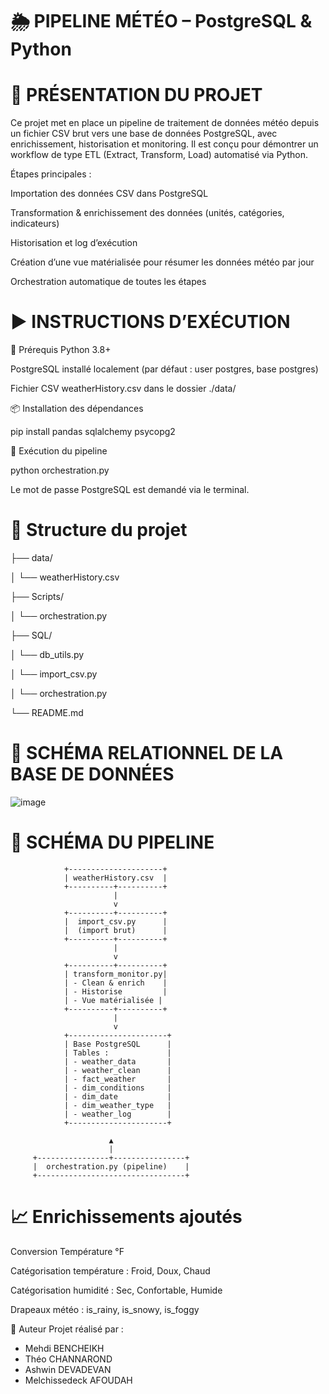# 🌦️ PIPELINE MÉTÉO – PostgreSQL & Python
# 📌 PRÉSENTATION DU PROJET
Ce projet met en place un pipeline de traitement de données météo depuis un fichier CSV brut vers une base de données PostgreSQL, avec enrichissement, historisation et monitoring. Il est conçu pour démontrer un workflow de type ETL (Extract, Transform, Load) automatisé via Python.

Étapes principales :

Importation des données CSV dans PostgreSQL

Transformation & enrichissement des données (unités, catégories, indicateurs)

Historisation et log d’exécution

Création d’une vue matérialisée pour résumer les données météo par jour

Orchestration automatique de toutes les étapes

# ▶️ INSTRUCTIONS D’EXÉCUTION
🔧 Prérequis
Python 3.8+

PostgreSQL installé localement (par défaut : user postgres, base postgres)

Fichier CSV weatherHistory.csv dans le dossier ./data/

📦 Installation des dépendances

pip install pandas sqlalchemy psycopg2

🚀 Exécution du pipeline

python orchestration.py

Le mot de passe PostgreSQL est demandé via le terminal.

# 📂 Structure du projet


├── data/

│   └── weatherHistory.csv

├── Scripts/

│   └── orchestration.py

├── SQL/

│   └── db_utils.py

│   └── import_csv.py

│   └── orchestration.py

└── README.md

# 🧩 SCHÉMA RELATIONNEL DE LA BASE DE DONNÉES

![image](https://github.com/user-attachments/assets/47df5e05-d38a-468a-bbe8-c36d5d15e21c)


# 🔄 SCHÉMA DU PIPELINE

                +---------------------+
                | weatherHistory.csv  |
                +----------+----------+
                           |
                           v
                +----------+----------+
                |  import_csv.py      |
                |  (import brut)      |
                +----------+----------+
                           |
                           v
                +----------+----------+
                | transform_monitor.py|
                | - Clean & enrich    |
                | - Historise         |
                | - Vue matérialisée |
                +----------+----------+
                           |
                           v
                +----------------------+
                | Base PostgreSQL      |
                | Tables :             |
                | - weather_data       |
                | - weather_clean      | 
                | - fact_weather       | 
                | - dim_conditions     | 
                | - dim_date           | 
                | - dim_weather_type   | 
                | - weather_log        |
                +----------------------+

                          ▲
                          |
         +----------------+----------------+
         |  orchestration.py (pipeline)    |
         +---------------------------------+
# 📈 Enrichissements ajoutés
Conversion Température °F

Catégorisation température : Froid, Doux, Chaud

Catégorisation humidité : Sec, Confortable, Humide

Drapeaux météo : is_rainy, is_snowy, is_foggy

👤 Auteur
Projet réalisé par : 
- Mehdi BENCHEIKH
- Théo CHANNAROND
- Ashwin DEVADEVAN
- Melchissedeck AFOUDAH
